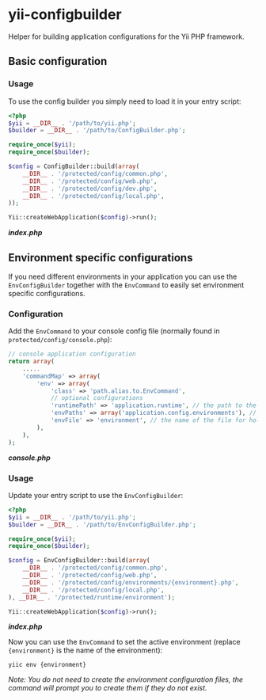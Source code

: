yii-configbuilder
=================

Helper for building application configurations for the Yii PHP framework.

## Basic configuration

### Usage

To use the config builder you simply need to load it in your entry script:

```php
<?php
$yii = __DIR__ . '/path/to/yii.php';
$builder = __DIR__ . '/path/to/ConfigBuilder.php';

require_once($yii);
require_once($builder);

$config = ConfigBuilder::build(array(
    __DIR__ . '/protected/config/common.php',
    __DIR__ . '/protected/config/web.php',
    __DIR__ . '/protected/config/dev.php',
    __DIR__ . '/protected/config/local.php',
));

Yii::createWebApplication($config)->run();
```
***index.php***

## Environment specific configurations

If you need different environments in your application you can use the `EnvConfigBuilder` together with the `EnvCommand` to easily set environment specific configurations. 

### Configuration

Add the `EnvCommand` to your console config file (normally found in `protected/config/console.php`):

```php
// console application configuration
return array(
    .....
    'commandMap' => array(
        'env' => array(
            'class' => 'path.alias.to.EnvCommand',
            // optional configurations
            'runtimePath' => 'application.runtime', // the path to the application runtime folder
            'envPaths' => array('application.config.environments'), // the paths to application environment configs
            'envFile' => 'environment', // the name of the file for holding the active environment name
        ),
    ),
);
```
***console.php***

### Usage

Update your entry script to use the `EnvConfigBuilder`:

```php
<?php
$yii = __DIR__ . '/path/to/yii.php';
$builder = __DIR__ . '/path/to/EnvConfigBuilder.php';

require_once($yii);
require_once($builder);

$config = EnvConfigBuilder::build(array(
    __DIR__ . '/protected/config/common.php',
    __DIR__ . '/protected/config/web.php',
    __DIR__ . '/protected/config/environments/{environment}.php',
    __DIR__ . '/protected/config/local.php',
), __DIR__ . '/protected/runtime/environment');

Yii::createWebApplication($config)->run();
```
***index.php***

Now you can use the `EnvCommand` to set the active environment (replace `{environment}` is the name of the environment):

```
yiic env {environment}
```

*Note: You do not need to create the environment configuration files, the command will prompt you to create them if they do not exist.*
